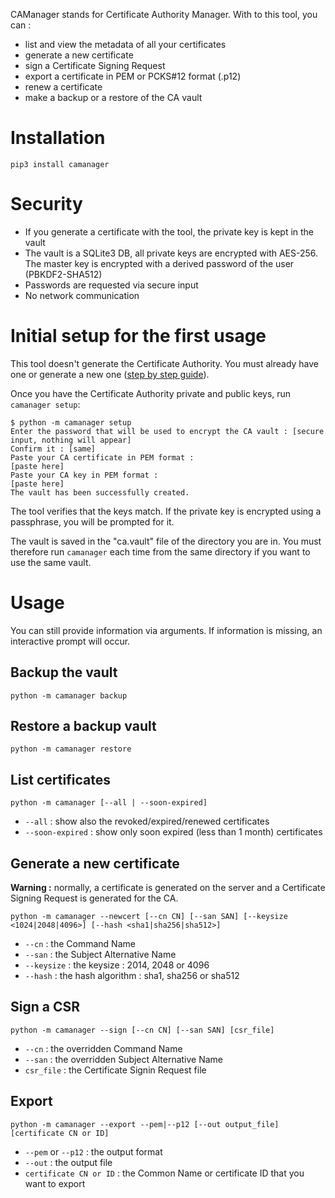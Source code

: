 
CAManager stands for Certificate Authority Manager. With to this tool, you can :

- list and view the metadata of all your certificates
- generate a new certificate
- sign a Certificate Signing Request
- export a certificate in PEM or PCKS#12 format (.p12)
- renew a certificate
- make a backup or a restore of the CA vault


# Installation

    pip3 install camanager

# Security

- If you generate a certificate with the tool, the private key is kept in the vault
- The vault is a SQLite3 DB, all private keys are encrypted with AES-256. The master key is encrypted with a derived password of the user (PBKDF2-SHA512) 
- Passwords are requested via secure input
- No network communication

# Initial setup for the first usage

This tool doesn't generate the Certificate Authority. You must already have one or generate a new one 
([step by step guide](CREATE_CA.md)).

Once you have the Certificate Authority private and public keys, run `camanager setup`:

    $ python -m camanager setup
    Enter the password that will be used to encrypt the CA vault : [secure input, nothing will appear]
    Confirm it : [same]
    Paste your CA certificate in PEM format :
    [paste here]
    Paste your CA key in PEM format :
    [paste here]
    The vault has been successfully created.

The tool verifies that the keys match. If the private key is encrypted using a passphrase, you will be prompted for it.

The vault is saved in the "ca.vault" file of the directory you are in. You must therefore run `camanager` each time 
from the same directory if you want to use the same vault.

# Usage

You can still provide information via arguments. If information is missing, an interactive prompt will occur.

## Backup the vault

    python -m camanager backup

## Restore a backup vault

    python -m camanager restore

## List certificates

    python -m camanager [--all | --soon-expired]

- `--all` : show also the revoked/expired/renewed certificates
- `--soon-expired` : show only soon expired (less than 1 month) certificates

## Generate a new certificate

**Warning :** normally, a certificate is generated on the server and a Certificate Signing Request is generated for 
the CA.

    python -m camanager --newcert [--cn CN] [--san SAN] [--keysize <1024|2048|4096>] [--hash <sha1|sha256|sha512>]

- `--cn` : the Command Name
- `--san` : the Subject Alternative Name
- `--keysize` : the keysize : 2014, 2048 or 4096
- `--hash` : the hash algorithm : sha1, sha256 or sha512

## Sign a CSR

    python -m camanager --sign [--cn CN] [--san SAN] [csr_file]

- `--cn` : the overridden Command Name
- `--san` : the overridden  Subject Alternative Name
- `csr_file` : the Certificate Signin Request file

## Export

    python -m camanager --export --pem|--p12 [--out output_file] [certificate CN or ID]

- `--pem` or `--p12` : the output format
- `--out` : the output file
- `certificate CN or ID` : the Common Name or certificate ID that you want to export
